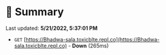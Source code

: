 # 📖 Summary
Last updated: **5/21/2022, 5:37:01 PM**

- `GET` [https://Bhadwa-sala.toxicblte.repl.co](https://Bhadwa-sala.toxicblte.repl.co) - **Down** (265ms)
